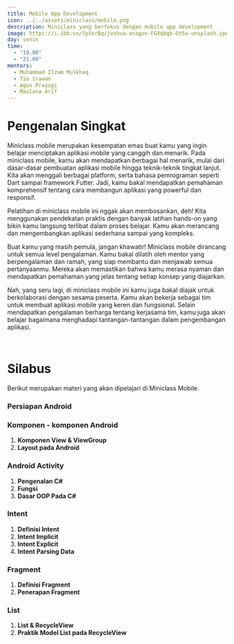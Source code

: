 ```yaml
---
title: Mobile App Development
icon: ../../assets/miniclass/mobile.png
description: Miniclass yang berfokus dengan mobile app development
image: https://i.ibb.co/7pVxrBq/joshua-aragon-FGXqbqb-Gt5o-unsplash.jpg
day: senin
time:
  - "19.00"
  - "21.00"
mentors:
  - Muhammad Ilzam Mulkhaq
  - Tio Irawan
  - Agus Prayogi
  - Maulana Arif
---
```


# Pengenalan Singkat

Miniclass mobile merupakan kesempatan emas buat kamu yang ingin belajar menciptakan aplikasi mobile yang canggih dan menarik. Pada miniclass mobile, kamu akan mendapatkan berbagai hal menarik, mulai dari dasar-dasar pembuatan aplikasi mobile hingga teknik-teknik tingkat lanjut. Kita akan menggali berbagai platform, serta bahasa pemrograman seperti Dart sampai framework Futter. Jadi, kamu bakal mendapatkan pemahaman komprehensif tentang cara membangun aplikasi yang powerful dan responsif.

Pelatihan di miniclass mobile ini nggak akan membosankan, deh! Kita menggunakan pendekatan praktis dengan banyak latihan hands-on yang bikin kamu langsung terlibat dalam proses belajar. Kamu akan merancang dan mengembangkan aplikasi sederhana sampai yang kompleks.

Buat kamu yang masih pemula, jangan khawatir! Miniclass mobile dirancang untuk semua level pengalaman. Kamu bakal dilatih oleh mentor yang berpengalaman dan ramah, yang siap membantu dan menjawab semua pertanyaanmu. Mereka akan memastikan bahwa kamu merasa nyaman dan mendapatkan pemahaman yang jelas tentang setiap konsep yang diajarkan.

Nah, yang seru lagi, di miniclass mobile ini kamu juga bakal diajak untuk berkolaborasi dengan sesama peserta. Kamu akan bekerja sebagai tim untuk membuat aplikasi mobile yang keren dan fungsional. Selain mendapatkan pengalaman berharga tentang kerjasama tim, kamu juga akan belajar bagaimana menghadapi tantangan-tantangan dalam pengembangan aplikasi.

&nbsp;

# Silabus

Berikut merupakan materi yang akan dipelajari di Miniclass Mobile.

### Persiapan Android

### Komponen - komponen Android

1.  **Komponen View & ViewGroup**
2.  **Layout pada Android**

### Android Activity

1.  **Pengenalan C#**
2.  **Fungsi**
3.  **Dasar OOP Pada C#**

### Intent

1.  **Definisi Intent**
2.  **Intent Implicit**
3.  **Intent Explicit**
4.  **Intent Parsing Data**

### Fragment

1.  **Definisi Fragment**
2.  **Penerapan Fragment**

### List

1.  **List & RecycleView**
2.  **Praktik Model List pada RecycleView**

&nbsp;
